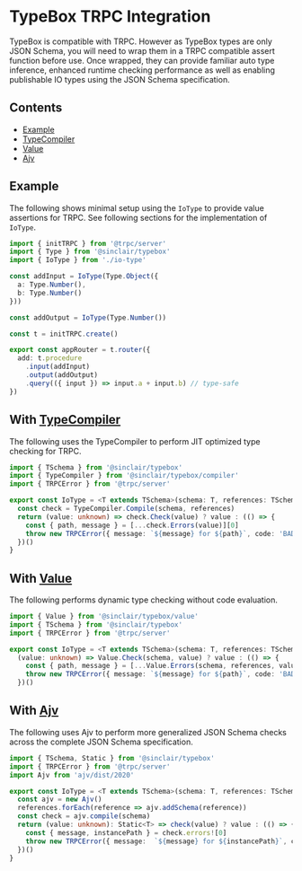 # TypeBox TRPC Integration

TypeBox is compatible with TRPC. However as TypeBox types are only JSON Schema, you will need to wrap them in a TRPC compatible assert function before use. Once wrapped, they can provide familiar auto type inference, enhanced runtime checking performance as well as enabling publishable IO types using the JSON Schema specification.

## Contents

- [Example](#Example)
- [TypeCompiler](#TypeComplier)
- [Value](#Value)
- [Ajv](#Ajv)

## Example

The following shows minimal setup using the `IoType` to provide value assertions for TRPC. See following sections for the implementation of `IoType`.

```typescript
import { initTRPC } from '@trpc/server'
import { Type } from '@sinclair/typebox'
import { IoType } from './io-type'

const addInput = IoType(Type.Object({
  a: Type.Number(),
  b: Type.Number()
}))

const addOutput = IoType(Type.Number())

const t = initTRPC.create()

export const appRouter = t.router({
  add: t.procedure
    .input(addInput)
    .output(addOutput)
    .query(({ input }) => input.a + input.b) // type-safe
})
```

## With [TypeCompiler](https://www.typescriptlang.org/dev/bug-workbench/?target=99&lib=true&ts=4.7.4#code/PTAEAEDMEsBsFMB2BDAtvAXKaB7AtAC4CeADvAHQEDOAUNKiTgE4GgDeoAKgMoDGAFvFTJQAX1CQmOVKADk4KtES9YyaE2DEyAIxwAPWXQbNWHTqXgBhaSTjwmYiVJnzFy1es0Xde4Lxt2TIb0jCzsXABKAAqWAKJMUg7iktJy4ARMJLzAVPYAbvaGNPB6oaz+iFSsAJI45mSgALygADycoCUESAAmVFx8gsIAfAAUVAJCyFicADSgTPCQ9ki88FTTA5MA2gC6TaC7AJRNQ+w0oKAVVZeCvADW+-VWAQhM5NYMdmMTwnMLSwtlGtDud5vACABXJiIUAjPLIWAQzCgCGIO6IHAAd0Qx0apwm93etzucIRSOOAH5QPDEfBQFgRiNcac2KCLldTKASMgCPw5ugqFRkABzOniZpbchSgl3cjxRJUUm0w47LYABh2bNAvKkmNAiHges40TiCWYIw4AqFoqwAAMACRsK0i+DJZigR3c3miW1zfzdZGyABCAEEACIAfQisQAigBVWLcTiyMQgi6iQ5MmiiGg0EAQGAIFDoLBSCFdN7UIxlcJKaAEY0xRwpFzpTLZXJMApBasmcJPZvONJuFRqDRaeA+YLGMIcWoD5JD2TkYC4QgWIoc0DIbrdaqIEjl-bziwjJ7kADy2gAVvBeAQLaCplwLOQAHIQ1DaexMmag7TTK+H5fj+IIZiCNBbju3QXuWh6sM0J5kGeQGft+TBMhBW4IdgiD1o2ljkLwCw8vAWbFKUfZQSQJARDg5b2PsBDkGWFaPhc0FYMxJBSKs3RQvAWrkEo8EjNB+7wWmFygOQ9EEKJ0GwfJ5ZSRc5AAI5IkwRCMhwIlHhmJy4fB5AiAA1MZ5bkNoxz5hOeBCks2aHEAA)

The following uses the TypeCompiler to perform JIT optimized type checking for TRPC.

```typescript
import { TSchema } from '@sinclair/typebox'
import { TypeCompiler } from '@sinclair/typebox/compiler'
import { TRPCError } from '@trpc/server'

export const IoType = <T extends TSchema>(schema: T, references: TSchema[] = []) => {
  const check = TypeCompiler.Compile(schema, references)
  return (value: unknown) => check.Check(value) ? value : (() => {
    const { path, message } = [...check.Errors(value)][0]
    throw new TRPCError({ message: `${message} for ${path}`, code: 'BAD_REQUEST' })
  })()
}
```

## With [Value](https://www.typescriptlang.org/dev/bug-workbench/?target=99&lib=true&ts=4.7.4#code/PTAEAEDMEsBsFMB2BDAtvAXKaB7AtAC4CeADvAHQEDOAUNKiTgE4GgDeoAasrAK7ygAvqEhMcqUAHJwVaIgDGsZNCbBiZAEY4AHsABuPfpLoNmrDgBUAyvIAW8VMiEixE6bIVKVa0vC3bjekYWdlALACUABQBhAFEmMSZnUXEpcAImEnlgKngmPTzjGnhtYNZ5HEQqVgBJHAtfUABeUAAeC1ASgiQAEyowm3tHAD4ACio7B2QsCwAaUCZ4SDykeXgqGcGpgG0AXWbQPYBKZuHQGlBQUYM+TFBeRABrRBwAd0QTprPuW-Jo+3kj3Gk0c8xu-BOAH5QOCBFhRqNPmc2BdLqAKlVzKASMgCLZ5ugqFRkABzATCFrbcjUn78cjxRJUYFDZDzRbLRYKdZgwzwI67bYABl2qMueLEr1AiHgkoiMQZzFGHEJxLJWAABgASNgq0nwYSQZigbU4vGCdXzCo9O6SABCAEEACIAfXCsQAigBVWJWCySIRHVGCI6Img0EAQGAIFDoLBiXjdJiUWhBMyhOTQAhy6LJVxpDJZHJ5ApMQKmEKWRoGvPuOSKZSqdR+HRlsqhOoNMi51KScjAXCEXxFDHVUDIHo9GqIEgJg4d3yjTsUADyGgAVvB5AQlajpmFfOQAHK8VAaPKI2aojQzA-H0-nwPBwM0Eescc9ZcJmesFrzsiL28TzPJhEWfV9QB-bBEEzbNyHkRZcXgUNilKNNwOQEgSHCHAEzyA4CHIeNEx3S53ywAiSDENYel4RZRVAcg5G-UZ3ynb9AzRBicIIZj30-HiEw4tFyAAR34JgiARDgmNnYNTig79yCcABqBSE3IDQTgjJs8GJZYaGDIA)

The following performs dynamic type checking without code evaluation.

```typescript
import { Value } from '@sinclair/typebox/value'
import { TSchema } from '@sinclair/typebox'
import { TRPCError } from '@trpc/server'

export const IoType = <T extends TSchema>(schema: T, references: TSchema[] = []) => 
  (value: unknown) => Value.Check(schema, value) ? value : (() => {
    const { path, message } = [...Value.Errors(schema, references, value)][0]
    throw new TRPCError({ message: `${message} for ${path}`, code: 'BAD_REQUEST' })
  })()
```

## With [Ajv](https://www.typescriptlang.org/dev/bug-workbench/?target=99&lib=true&ts=4.7.4#code/PTAEAEDMEsBsFMB2BDAtvAXKaB7AtAC4CeADvAHQEDOAUNKiTgE4GgDeoAKgMoDGAFvFTIANKG4FkBaL1ABfUJCY5UoAOTgq0RL1jJoTYMTIAjHAA81dBs1YdOAJQAKAYQCiTZU3mLlqjQRMJLzAVPBMAG7hVvSMLKAAggBWEb4q6sgpwAAm0FQEwABMAAwlVjTw5nGsvDiI+aAAkjicpPCgALygADycoJUESNlUXHyCwgB8ABRUAkLIWJxiTPCQ4Ui88FSLY-MA2gC6naCHAJSdE+w0oKC19ayZqV2I8ADuiSlTp9egK2srOi25EgzDcyAEUz+60BF1Aj3IyGy2V2wkhq2hm1O3xudwac14AGtjvDagw4PAZnNhNjfvACABXJiIUBTCLIWD0zCgemIAmIHCvRCnLASKQyXqXDqXfEE1nsznnAD8oDZHPaWCmX1hbB+OLqDQ46CoVGQAHN4GJtPlkICnFJ+D4ujLyOEvFQAIR7YoHXWgAj8ZTvF7vRyuDxeKaGrYm81YUAAAwAJGwjTH4AoQd5k1bJLb7XJ42JatkuWoAEIJAAiAH0HG4AIoAVTc3E4ankNLkpy+NDkNBoIAgMAQKHQWGU9MGTEotFitnY2EQ0AIoZcPiU6QCQRCYUi0Ws1QXrTI6786k02l0+kMxngZksB-nHGax-aGbPanIwFwhDa5VxDxIo0iAkJOxwvm0UyvuQADyJhJPAvAEJGPwLFwbTkAAcvSqAmOEXwiD8JiLBh2G4fh3xdt8NAAXCSIwZOoGsF0EFkFBpE4XhTBfNRtHMYuy6ruQvArFIFLUZUh60cgJAkA4OCTuExwEOQE5TihNyItkWAqSQyibNkjLwL65DaExUxacBTE0jc5AKQQ5laQxDmTjZoDkAAjpyTBEJqHBmWBXawgFKnIKAADUi5MeQJjnIOt54Caay9qcQA)


The following uses Ajv to perform more generalized JSON Schema checks across the complete JSON Schema specification.

```typescript
import { TSchema, Static } from '@sinclair/typebox'
import { TRPCError } from '@trpc/server'
import Ajv from 'ajv/dist/2020'

export const IoType = <T extends TSchema>(schema: T, references: TSchema[] = []) => {
  const ajv = new Ajv()
  references.forEach(reference => ajv.addSchema(reference))
  const check = ajv.compile(schema)
  return (value: unknown): Static<T> => check(value) ? value : (() => {
    const { message, instancePath } = check.errors![0]
    throw new TRPCError({ message:  `${message} for ${instancePath}`, code: 'BAD_REQUEST' })
  })()
}
```